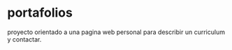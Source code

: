 # portafolios
proyecto orientado a una pagina web personal para describir un curriculum y contactar.
